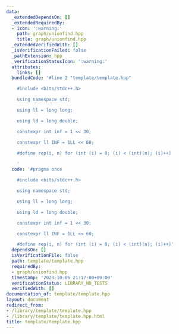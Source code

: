```yaml
---
data:
  _extendedDependsOn: []
  _extendedRequiredBy:
  - icon: ':warning:'
    path: graph/unionfind.hpp
    title: graph/unionfind.hpp
  _extendedVerifiedWith: []
  _isVerificationFailed: false
  _pathExtension: hpp
  _verificationStatusIcon: ':warning:'
  attributes:
    links: []
  bundledCode: '#line 2 "template/template.hpp"

    #include <bits/stdc++.h>

    using namespace std;

    using ll = long long;

    using ld = long double;

    constexpr int inf = 1 << 30;

    constexpr ll INF = 1LL << 60;

    #define rep(i, n) for (int (i) = 0; (i) < (int)(n); (i)++)

    '
  code: '#pragma once

    #include <bits/stdc++.h>

    using namespace std;

    using ll = long long;

    using ld = long double;

    constexpr int inf = 1 << 30;

    constexpr ll INF = 1LL << 60;

    #define rep(i, n) for (int (i) = 0; (i) < (int)(n); (i)++)'
  dependsOn: []
  isVerificationFile: false
  path: template/template.hpp
  requiredBy:
  - graph/unionfind.hpp
  timestamp: '2023-10-06 21:17:00+09:00'
  verificationStatus: LIBRARY_NO_TESTS
  verifiedWith: []
documentation_of: template/template.hpp
layout: document
redirect_from:
- /library/template/template.hpp
- /library/template/template.hpp.html
title: template/template.hpp
---
```

